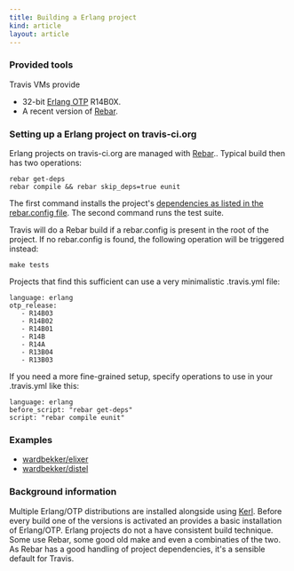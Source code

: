 ```yaml
---
title: Building a Erlang project
kind: article
layout: article
---
```


### Provided tools

Travis VMs provide

* 32-bit [Erlang OTP](http://www.erlang.org/download.html) R14B0X.
* A recent version of  [Rebar](https://github.com/basho/rebar).

### Setting up a Erlang project on travis-ci.org

Erlang projects on travis-ci.org are managed with [Rebar](https://github.com/basho/rebar).. Typical build then has two operations:

    rebar get-deps
    rebar compile && rebar skip_deps=true eunit

The first command installs the project's [dependencies as listed in the rebar.config file](https://github.com/basho/riak/blob/master/rebar.config). The second command runs the test suite.

Travis will do a Rebar build if a rebar.config is present in the root of the project. If no rebar.config is found, the following operation will be triggered instead:

    make tests

Projects that find this sufficient can use a very minimalistic .travis.yml file:

    language: erlang
    otp_release:
       - R14B03
       - R14B02
       - R14B01
       - R14B
       - R14A
       - R13B04
       - R13B03

If you need a more fine-grained setup, specify operations to use in your .travis.yml like this:

    language: erlang
    before_script: "rebar get-deps"
    script: "rebar compile eunit"

### Examples

 * [wardbekker/elixer](https://github.com/wardbekker/elixir/blob/master/.travis.yml)
 * [wardbekker/distel](https://github.com/wardbekker/distel/blob/master/.travis.yml)

### Background information

Multiple Erlang/OTP distributions are installed alongside using [Kerl](https://github.com/spawngrid/kerl/tree/). Before every build one of the versions is activated an provides a basic installation of Erlang/OTP. Erlang projects do not a have consistent build technique. Some use Rebar, some good old make and even a combinaties of the two. As Rebar has a good handling of project dependencies, it's a sensible default for Travis.

